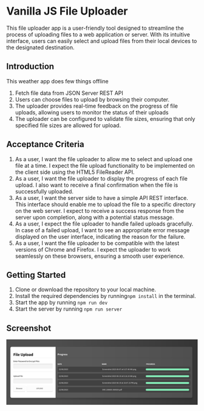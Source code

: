 # Vanilla JS File Uploader
This file uploader app is a user-friendly tool designed to streamline the process of uploading files to a web application or server. With its intuitive interface, users can easily select and upload files from their local devices to the designated destination.

## Introduction
This weather app does few things offline
1. Fetch file data from JSON Server REST API
2. Users can choose files to upload by browsing their computer.
3. The uploader provides real-time feedback on the progress of file uploads, allowing users to monitor the status of their uploads
4. The uploader can be configured to validate file sizes, ensuring that only specified file sizes are allowed for upload.

## Acceptance Criteria
1. As a user, I want the file uploader to allow me to select and upload one file at a time. I expect the file upload functionality to be implemented on the client side using the HTML5 FileReader API.
2. As a user, I want the file uploader to display the progress of each file upload. I also want to receive a final confirmation when the file is successfully uploaded.
3. As a user, I want the server side to have a simple API REST interface. This interface should enable me to upload the file to a specific directory on the web server. I expect to receive a success response from the server upon completion, along with a potential status message.
4. As a user, I expect the file uploader to handle failed uploads gracefully. In case of a failed upload, I want to see an appropriate error message displayed on the user interface, indicating the reason for the failure.
5. As a user, I want the file uploader to be compatible with the latest versions of Chrome and Firefox. I expect the uploader to work seamlessly on these browsers, ensuring a smooth user experience.

## Getting Started
1. Clone or download the repository to your local machine.
2. Install the required dependencies by running`npm install` in the terminal.
3. Start the app by running `npm run dev`
4. Start the server by running `npm run server`

## Screenshot
![](./screenshot.png)